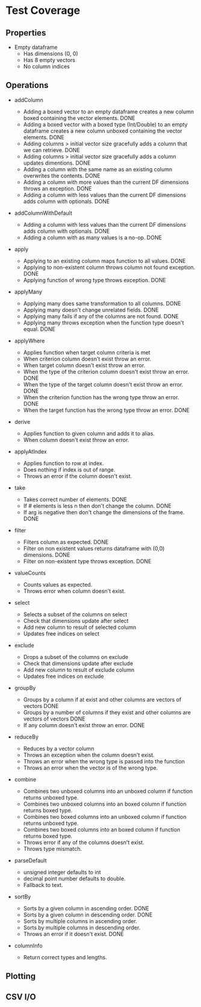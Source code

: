 # Test Coverage

## Properties
* Empty dataframe
  - Has dimensions (0, 0)
  - Has 8 empty vectors
  - No column indices

## Operations

* addColumn
  - Adding a boxed vector to an empty dataframe creates a new column boxed containing the vector elements. DONE
  - Adding a boxed vector with a boxed type (Int/Double) to an empty dataframe creates a new column unboxed containing the vector elements. DONE
  - Adding columns > initial vector size gracefully adds a column that we can retrieve. DONE
  - Adding columns > initial vector size gracefully adds a column updates dimentions. DONE
  - Adding a column with the same name as an existing column overwrites the contents. DONE
  - Adding a column with more values than the current DF dimensions throws an exception. DONE
  - Adding a column with less values than the current DF dimensions adds column with optionals. DONE

* addColumnWithDefault
  - Adding a column with less values than the current DF dimensions adds column with optionals. DONE
  - Adding a column with as many values is a no-op. DONE

* apply
  - Applying to an existing column maps function to all values. DONE
  - Applying to non-existent column throws column not found exception. DONE
  - Applying function of wrong type throws exception. DONE

* applyMany
  - Applying many does same transformation to all columns. DONE
  - Applying many doesn't change unrelated fields. DONE
  - Applying many fails if any of the columns are not found. DONE
  - Applying many throws exception when the function type doesn't equal. DONE

* applyWhere
  - Applies function when target column criteria is met
  - When criterion column doesn't exist throw an error.
  - When target column doesn't exist throw an error.
  - When the type of the criterion column doesn't exist throw an error. DONE
  - When the type of the target column doesn't exist throw an error. DONE
  - When the criterion function has the wrong type throw an error. DONE
  - When the target function has the wrong type throw an error. DONE

* derive
  - Applies function to given column and adds it to alias.
  - When column doesn't exist throw an error.

* applyAtIndex
  - Applies function to row at index.
  - Does nothing if index is out of range.
  - Throws an error if the column doesn't exist.

* take
  - Takes correct number of elements. DONE
  - If # elements is less n then don't change the column. DONE
  - If arg is negative then don't change the dimensions of the frame. DONE

* filter
  - Filters column as expected. DONE
  - Filter on non existent values returns dataframe with (0,0) dimensions. DONE
  - Filter on non-existent type throws exception. DONE

* valueCounts
  - Counts values as expected.
  - Throws error when column doesn't exist.

* select
  - Selects a subset of the columns on select
  - Check that dimensions update after select
  - Add new column to result of selected column
  - Updates free indices on select

* exclude
  - Drops a subset of the columns on exclude
  - Check that dimensions update after exclude
  - Add new column to result of exclude column
  - Updates free indices on exclude

* groupBy
  - Groups by a column if at exist and other columns are vectors of vectors DONE
  - Groups by a number of columns if they exist and other columns are vectors of vectors DONE
  - If any column doesn't exist throw an error. DONE

* reduceBy
  - Reduces by a vector column
  - Throws an exception when the column doesn't exist.
  - Throws an error when the wrong type is passed into the function
  - Throws an error when the vector is of the wrong type.

* combine
  - Combines two unboxed columns into an unboxed column if function returns unboxed type.
  - Combines two unboxed columns into an boxed column if function returns boxed type.
  - Combines two boxed columns into an unboxed column if function returns unboxed type.
  - Combines two boxed columns into an boxed column if function returns boxed type.
  - Throws error if any of the columns doesn't exist.
  - Throws type mismatch.

* parseDefault
  - unsigned integer defaults to int
  - decimal point number defaults to double.
  - Fallback to text.

* sortBy
  - Sorts by a given column in ascending order. DONE
  - Sorts by a given column in descending order. DONE
  - Sorts by multiple columns in ascending order.
  - Sorts by multiple columns in descending order.
  - Throws an error if it doesn't exist. DONE

* columnInfo
  - Return correct types and lengths.

## Plotting
<TODO>

## CSV I/O
<TODO>
